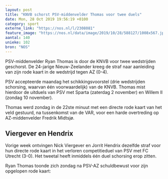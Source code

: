 ```yaml
---
layout: post
title: "KNVB schorst PSV-middenvelder Thomas voor twee duels"
date: Mon, 28 Oct 2019 19:56:19 +0100
category: sport
externe_link: "https://nos.nl/l/2308081"
feature_image: "https://nos.nl/data/image/2019/10/28/588127/1008x567.jpg"
aantal: 140
unieke: 102
bron: "NOS"
---
```


<p>PSV-middenvelder Ryan Thomas is door de KNVB voor twee wedstrijden geschorst. De 24-jarige Nieuw-Zeelander kreeg de straf naar aanleiding van zijn rode kaart in de wedstrijd tegen AZ (0-4).</p>
<p>PSV accepteerde maandag het schikkingsvoorstel (drie wedstrijden schorsing, waarvan één voorwaardelijk) van de KNVB. Thomas mist hierdoor de uitduels van PSV met Sparta (zaterdag 2 november) en Willem II (zondag 10 november).</p>
<p>Thomas werd zondag in de 22ste minuut met een directe rode kaart van het veld gestuurd, na tussenkomst van de VAR, voor een harde overtreding op AZ-middenvelder Fredrik Midtsjø.</p>
<h2>Viergever en Hendrix</h2>
<p>Vorige week ontvingen Nick Viergever en Jorrit Hendrix dezelfde straf voor hun directe rode kaart in het verloren competitieduel van PSV met FC Utrecht (3-0). Het tweetal heeft inmiddels één duel schorsing erop zitten.</p>
<p>Ryan Thomas toonde zich zondag na PSV-AZ schuldbewust voor zijn opgelopen rode kaart:</p>
